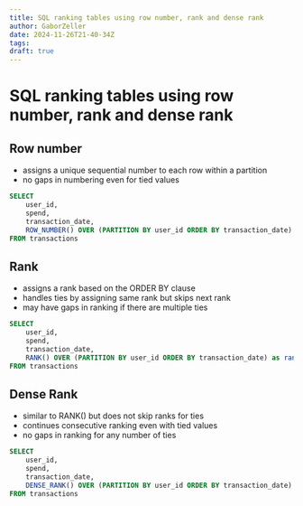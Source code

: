 ```yaml
---
title: SQL ranking tables using row number, rank and dense rank
author: GaborZeller
date: 2024-11-26T21-40-34Z
tags:
draft: true
---
```


# SQL ranking tables using row number, rank and dense rank

## Row number

- assigns a unique sequential number to each row within a partition
- no gaps in numbering even for tied values

```sql
SELECT
	user_id,
    spend,
    transaction_date,
	ROW_NUMBER() OVER (PARTITION BY user_id ORDER BY transaction_date) as row_num
FROM transactions
```

## Rank

- assigns a rank based on the ORDER BY clause
- handles ties by assigning same rank but skips next rank
- may have gaps in ranking if there are multiple ties

```sql
SELECT
	user_id,
    spend,
    transaction_date,
	RANK() OVER (PARTITION BY user_id ORDER BY transaction_date) as rank
FROM transactions
```

## Dense Rank

- similar to RANK() but does not skip ranks for ties
- continues consecutive ranking even with tied values
- no gaps in ranking for any number of ties

```sql
SELECT
	user_id,
    spend,
    transaction_date,
	DENSE_RANK() OVER (PARTITION BY user_id ORDER BY transaction_date) as dense_rank
FROM transactions
```
